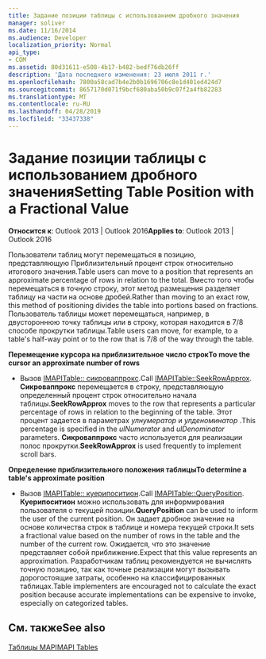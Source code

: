 ```yaml
---
title: Задание позиции таблицы с использованием дробного значения
manager: soliver
ms.date: 11/16/2014
ms.audience: Developer
localization_priority: Normal
api_type:
- COM
ms.assetid: 80d31611-e508-4b17-b482-bedf76db26ff
description: 'Дата последнего изменения: 23 июля 2011 г.'
ms.openlocfilehash: 7800a58cad7b4e2b0b1696706c8e1d401ed424d7
ms.sourcegitcommit: 8657170d071f9bcf680aba50b9c07f2a4fb82283
ms.translationtype: MT
ms.contentlocale: ru-RU
ms.lasthandoff: 04/28/2019
ms.locfileid: "33437338"
---
```

# <a name="setting-table-position-with-a-fractional-value"></a><span data-ttu-id="6bb6f-103">Задание позиции таблицы с использованием дробного значения</span><span class="sxs-lookup"><span data-stu-id="6bb6f-103">Setting Table Position with a Fractional Value</span></span>

  
  
<span data-ttu-id="6bb6f-104">**Относится к**: Outlook 2013 | Outlook 2016</span><span class="sxs-lookup"><span data-stu-id="6bb6f-104">**Applies to**: Outlook 2013 | Outlook 2016</span></span> 
  
<span data-ttu-id="6bb6f-105">Пользователи таблиц могут перемещаться в позицию, представляющую Приблизительный процент строк относительно итогового значения.</span><span class="sxs-lookup"><span data-stu-id="6bb6f-105">Table users can move to a position that represents an approximate percentage of rows in relation to the total.</span></span> <span data-ttu-id="6bb6f-106">Вместо того чтобы перемещаться в точную строку, этот метод размещения разделяет таблицу на части на основе дробей.</span><span class="sxs-lookup"><span data-stu-id="6bb6f-106">Rather than moving to an exact row, this method of positioning divides the table into portions based on fractions.</span></span> <span data-ttu-id="6bb6f-107">Пользователь таблицы может перемещаться, например, в двустороннюю точку таблицы или в строку, которая находится в 7/8 способе прокрутки таблицы.</span><span class="sxs-lookup"><span data-stu-id="6bb6f-107">Table users can move, for example, to a table's half-way point or to the row that is 7/8 of the way through the table.</span></span> 
  
 <span data-ttu-id="6bb6f-108">**Перемещение курсора на приблизительное число строк**</span><span class="sxs-lookup"><span data-stu-id="6bb6f-108">**To move the cursor an approximate number of rows**</span></span>
  
- <span data-ttu-id="6bb6f-109">Вызов [IMAPITable:: сикроваппрокс](imapitable-seekrowapprox.md).</span><span class="sxs-lookup"><span data-stu-id="6bb6f-109">Call [IMAPITable::SeekRowApprox](imapitable-seekrowapprox.md).</span></span> <span data-ttu-id="6bb6f-110">**Сикроваппрокс** перемещается в строку, представляющую определенный процент строк относительно начала таблицы.</span><span class="sxs-lookup"><span data-stu-id="6bb6f-110">**SeekRowApprox** moves to the row that represents a particular percentage of rows in relation to the beginning of the table.</span></span> <span data-ttu-id="6bb6f-111">Этот процент задается в параметрах _улнумератор_ и _улденоминатор_ .</span><span class="sxs-lookup"><span data-stu-id="6bb6f-111">This percentage is specified in the  _ulNumerator_ and  _ulDenominator_ parameters.</span></span> <span data-ttu-id="6bb6f-112">**Сикроваппрокс** часто используется для реализации полос прокрутки.</span><span class="sxs-lookup"><span data-stu-id="6bb6f-112">**SeekRowApprox** is used frequently to implement scroll bars.</span></span> 
    
 <span data-ttu-id="6bb6f-113">**Определение приблизительного положения таблицы**</span><span class="sxs-lookup"><span data-stu-id="6bb6f-113">**To determine a table's approximate position**</span></span>
  
- <span data-ttu-id="6bb6f-114">Вызов [IMAPITable:: куерипоситион](imapitable-queryposition.md).</span><span class="sxs-lookup"><span data-stu-id="6bb6f-114">Call [IMAPITable::QueryPosition](imapitable-queryposition.md).</span></span> <span data-ttu-id="6bb6f-115">**Куерипоситион** можно использовать для информирования пользователя о текущей позиции.</span><span class="sxs-lookup"><span data-stu-id="6bb6f-115">**QueryPosition** can be used to inform the user of the current position.</span></span> <span data-ttu-id="6bb6f-116">Он задает дробное значение на основе количества строк в таблице и номера текущей строки.</span><span class="sxs-lookup"><span data-stu-id="6bb6f-116">It sets a fractional value based on the number of rows in the table and the number of the current row.</span></span> <span data-ttu-id="6bb6f-117">Ожидается, что это значение представляет собой приближение.</span><span class="sxs-lookup"><span data-stu-id="6bb6f-117">Expect that this value represents an approximation.</span></span> <span data-ttu-id="6bb6f-118">Разработчикам таблиц рекомендуется не вычислять точную позицию, так как точные реализации могут вызывать дорогостоящие затраты, особенно на классифицированных таблицах.</span><span class="sxs-lookup"><span data-stu-id="6bb6f-118">Table implementers are encouraged not to calculate the exact position because accurate implementations can be expensive to invoke, especially on categorized tables.</span></span> 
    
## <a name="see-also"></a><span data-ttu-id="6bb6f-119">См. также</span><span class="sxs-lookup"><span data-stu-id="6bb6f-119">See also</span></span>



[<span data-ttu-id="6bb6f-120">Таблицы MAPI</span><span class="sxs-lookup"><span data-stu-id="6bb6f-120">MAPI Tables</span></span>](mapi-tables.md)

